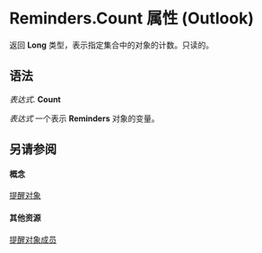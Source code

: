 
# Reminders.Count 属性 (Outlook)

返回 **Long** 类型，表示指定集合中的对象的计数。只读的。


## 语法

 _表达式_. **Count**

 _表达式_ 一个表示 **Reminders** 对象的变量。


## 另请参阅


#### 概念


[提醒对象](66b94251-7fe4-886b-7c29-7feac4440dee.md)
#### 其他资源


[提醒对象成员](f430b84a-2a9f-f7c1-b041-89a3d00deab6.md)